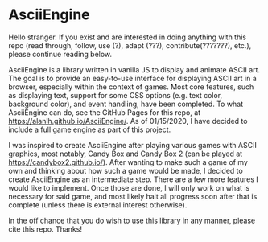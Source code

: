 # AsciiEngine
Hello stranger. If you exist and are interested in doing anything with this repo (read through, follow, use (?), adapt (???), contribute(???????), etc.), please continue reading below.

AsciiEngine is a library written in vanilla JS to display and animate ASCII art. The goal is to provide an easy-to-use interface for displaying ASCII art in a browser, especially within the context of games. Most core features, such as displaying text, support for some CSS options (e.g. text color, background color), and event handling, have been completed. To what AsciiEngine can do, see the GitHub Pages for this repo, at https://alanlh.github.io/AsciiEngine/. As of 01/15/2020, I have decided to include a full game engine as part of this project.

I was inspired to create AsciiEngine after playing various games with ASCII graphics, most notably, Candy Box and Candy Box 2 (can be played at https://candybox2.github.io/). After wanting to make such a game of my own and thinking about how such a game would be made, I decided to create AsciiEngine as an intermediate step. There are a few more features I would like to implement. Once those are done, I will only work on what is necessary for said game, and most likely halt all progress soon after that is complete (unless there is external interest otherwise).

In the off chance that you do wish to use this library in any manner, please cite this repo. Thanks!
